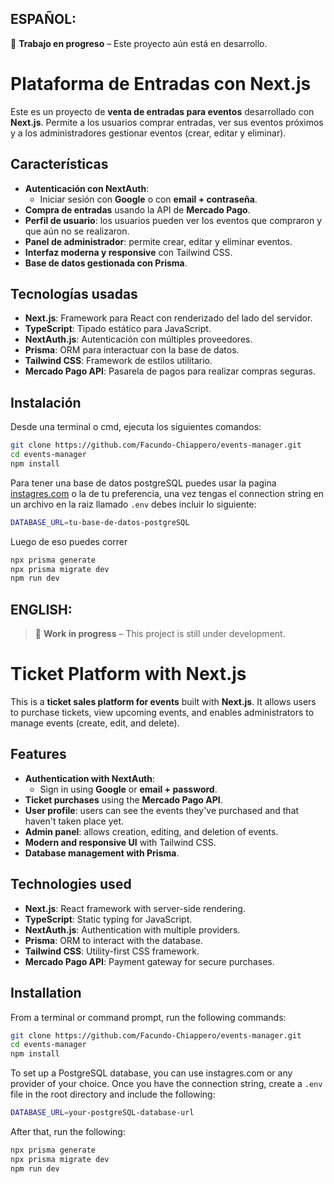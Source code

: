 ## ESPAÑOL:

🚧 **Trabajo en progreso** – Este proyecto aún está en desarrollo.

# Plataforma de Entradas con Next.js

Este es un proyecto de **venta de entradas para eventos** desarrollado con **Next.js**. Permite a los usuarios comprar entradas, ver sus eventos próximos y a los administradores gestionar eventos (crear, editar y eliminar).

## Características

- **Autenticación con NextAuth**:
  - Iniciar sesión con **Google** o con **email + contraseña**.
- **Compra de entradas** usando la API de **Mercado Pago**.
- **Perfil de usuario**: los usuarios pueden ver los eventos que compraron y que aún no se realizaron.
- **Panel de administrador**: permite crear, editar y eliminar eventos.
- **Interfaz moderna y responsive** con Tailwind CSS.
- **Base de datos gestionada con Prisma**.

## Tecnologías usadas

- **Next.js**: Framework para React con renderizado del lado del servidor.
- **TypeScript**: Tipado estático para JavaScript.
- **NextAuth.js**: Autenticación con múltiples proveedores.
- **Prisma**: ORM para interactuar con la base de datos.
- **Tailwind CSS**: Framework de estilos utilitario.
- **Mercado Pago API**: Pasarela de pagos para realizar compras seguras.

## Instalación

Desde una terminal o cmd, ejecuta los siguientes comandos:

```bash
git clone https://github.com/Facundo-Chiappero/events-manager.git
cd events-manager
npm install
```

Para tener una base de datos postgreSQL puedes usar la pagina [instagres.com](instagres.com) o la de tu preferencia, una vez tengas el connection string en un archivo en la raiz llamado `.env` debes incluir lo siguiente:

```bash
DATABASE_URL=tu-base-de-datos-postgreSQL
```

Luego de eso puedes correr

```bash
npx prisma generate
npx prisma migrate dev
npm run dev
```

## ENGLISH:

> 🚧 **Work in progress** – This project is still under development.

# Ticket Platform with Next.js

This is a **ticket sales platform for events** built with **Next.js**. It allows users to purchase tickets, view upcoming events, and enables administrators to manage events (create, edit, and delete).

## Features

- **Authentication with NextAuth**:
  - Sign in using **Google** or **email + password**.
- **Ticket purchases** using the **Mercado Pago API**.
- **User profile**: users can see the events they've purchased and that haven't taken place yet.
- **Admin panel**: allows creation, editing, and deletion of events.
- **Modern and responsive UI** with Tailwind CSS.
- **Database management with Prisma**.

## Technologies used

- **Next.js**: React framework with server-side rendering.
- **TypeScript**: Static typing for JavaScript.
- **NextAuth.js**: Authentication with multiple providers.
- **Prisma**: ORM to interact with the database.
- **Tailwind CSS**: Utility-first CSS framework.
- **Mercado Pago API**: Payment gateway for secure purchases.

## Installation

From a terminal or command prompt, run the following commands:

```bash
git clone https://github.com/Facundo-Chiappero/events-manager.git
cd events-manager
npm install
```

To set up a PostgreSQL database, you can use instagres.com or any provider of your choice. Once you have the connection string, create a `.env` file in the root directory and include the following:

```bash
DATABASE_URL=your-postgreSQL-database-url
```

After that, run the following:

```bash
npx prisma generate
npx prisma migrate dev
npm run dev
```
